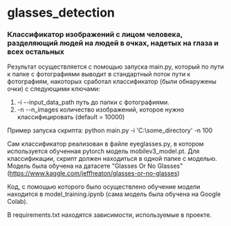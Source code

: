 # glasses_detection
### Классификатор изображений с лицом человека, разделяющий людей на людей в очках, надетых на глаза и всех остальных

Результат осуществляется с помощью запуска main.py, который по пути к папке с фотографиями выводит в стандартный поток пути к фотографиям, накоторых сработал классификатор (были обнаружены очки) с следующими ключами:
1. -i --input_data_path путь до папки с фотографиями.
2. -n --n_images количество изображений, которое нужно классифицировать (default = 10000)

Пример запуска скрипта: python main.py -i 'C:\some_directory' -n 100

Сам классификатор реализован в файле eyeglasses.py, в котором используется обученная pytorch модель mobilev3_model.pt. Для классификации, скрипт должен находиться в одной папке с моделью. Модель была обучена на датасете "Glasses Or No Glasses" (https://www.kaggle.com/jeffheaton/glasses-or-no-glasses)

Код, с помощью которого было осуществлено обучение модели находится в model_training.ipynb (сама модель была обучена на Google Colab).

В requirements.txt находятся зависимости, используемые в проекте.

